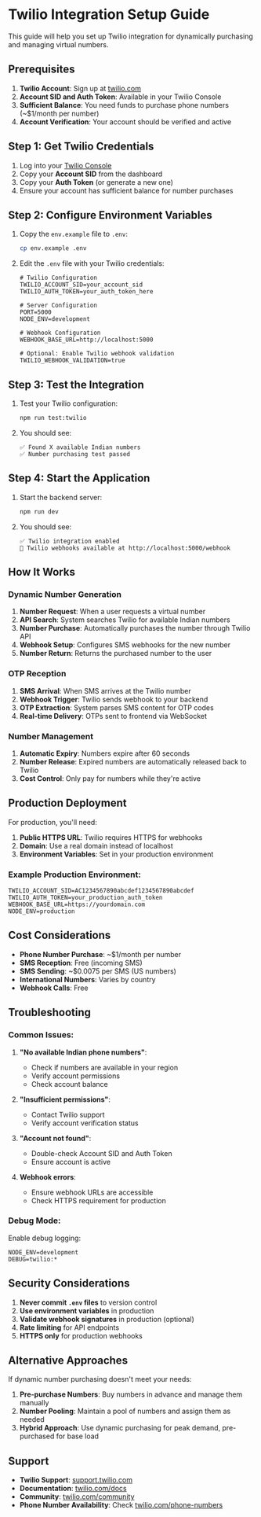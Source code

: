 # Twilio Integration Setup Guide

This guide will help you set up Twilio integration for dynamically purchasing and managing virtual numbers.

## Prerequisites

1. **Twilio Account**: Sign up at [twilio.com](https://www.twilio.com)
2. **Account SID and Auth Token**: Available in your Twilio Console
3. **Sufficient Balance**: You need funds to purchase phone numbers (~$1/month per number)
4. **Account Verification**: Your account should be verified and active

## Step 1: Get Twilio Credentials

1. Log into your [Twilio Console](https://console.twilio.com/)
2. Copy your **Account SID** from the dashboard
3. Copy your **Auth Token** (or generate a new one)
4. Ensure your account has sufficient balance for number purchases

## Step 2: Configure Environment Variables

1. Copy the `env.example` file to `.env`:
   ```bash
   cp env.example .env
   ```

2. Edit the `.env` file with your Twilio credentials:
   ```env
   # Twilio Configuration
   TWILIO_ACCOUNT_SID=your_account_sid
   TWILIO_AUTH_TOKEN=your_auth_token_here
   
   # Server Configuration
   PORT=5000
   NODE_ENV=development
   
   # Webhook Configuration
   WEBHOOK_BASE_URL=http://localhost:5000
   
   # Optional: Enable Twilio webhook validation
   TWILIO_WEBHOOK_VALIDATION=true
   ```

## Step 3: Test the Integration

1. Test your Twilio configuration:
   ```bash
   npm run test:twilio
   ```

2. You should see:
   ```
   ✅ Found X available Indian numbers
   ✅ Number purchasing test passed
   ```

## Step 4: Start the Application

1. Start the backend server:
   ```bash
   npm run dev
   ```

2. You should see:
   ```
   ✅ Twilio integration enabled
   📱 Twilio webhooks available at http://localhost:5000/webhook
   ```

## How It Works

### Dynamic Number Generation

1. **Number Request**: When a user requests a virtual number
2. **API Search**: System searches Twilio for available Indian numbers
3. **Number Purchase**: Automatically purchases the number through Twilio API
4. **Webhook Setup**: Configures SMS webhooks for the new number
5. **Number Return**: Returns the purchased number to the user

### OTP Reception

1. **SMS Arrival**: When SMS arrives at the Twilio number
2. **Webhook Trigger**: Twilio sends webhook to your backend
3. **OTP Extraction**: System parses SMS content for OTP codes
4. **Real-time Delivery**: OTPs sent to frontend via WebSocket

### Number Management

1. **Automatic Expiry**: Numbers expire after 60 seconds
2. **Number Release**: Expired numbers are automatically released back to Twilio
3. **Cost Control**: Only pay for numbers while they're active

## Production Deployment

For production, you'll need:

1. **Public HTTPS URL**: Twilio requires HTTPS for webhooks
2. **Domain**: Use a real domain instead of localhost
3. **Environment Variables**: Set in your production environment

### Example Production Environment:
```env
TWILIO_ACCOUNT_SID=AC1234567890abcdef1234567890abcdef
TWILIO_AUTH_TOKEN=your_production_auth_token
WEBHOOK_BASE_URL=https://yourdomain.com
NODE_ENV=production
```

## Cost Considerations

- **Phone Number Purchase**: ~$1/month per number
- **SMS Reception**: Free (incoming SMS)
- **SMS Sending**: ~$0.0075 per SMS (US numbers)
- **International Numbers**: Varies by country
- **Webhook Calls**: Free

## Troubleshooting

### Common Issues:

1. **"No available Indian phone numbers"**: 
   - Check if numbers are available in your region
   - Verify account permissions
   - Check account balance

2. **"Insufficient permissions"**: 
   - Contact Twilio support
   - Verify account verification status

3. **"Account not found"**: 
   - Double-check Account SID and Auth Token
   - Ensure account is active

4. **Webhook errors**: 
   - Ensure webhook URLs are accessible
   - Check HTTPS requirement for production

### Debug Mode:

Enable debug logging:
```env
NODE_ENV=development
DEBUG=twilio:*
```

## Security Considerations

1. **Never commit `.env` files** to version control
2. **Use environment variables** in production
3. **Validate webhook signatures** in production (optional)
4. **Rate limiting** for API endpoints
5. **HTTPS only** for production webhooks

## Alternative Approaches

If dynamic number purchasing doesn't meet your needs:

1. **Pre-purchase Numbers**: Buy numbers in advance and manage them manually
2. **Number Pooling**: Maintain a pool of numbers and assign them as needed
3. **Hybrid Approach**: Use dynamic purchasing for peak demand, pre-purchased for base load

## Support

- **Twilio Support**: [support.twilio.com](https://support.twilio.com)
- **Documentation**: [twilio.com/docs](https://www.twilio.com/docs)
- **Community**: [twilio.com/community](https://www.twilio.com/community)
- **Phone Number Availability**: Check [twilio.com/phone-numbers](https://www.twilio.com/phone-numbers) 